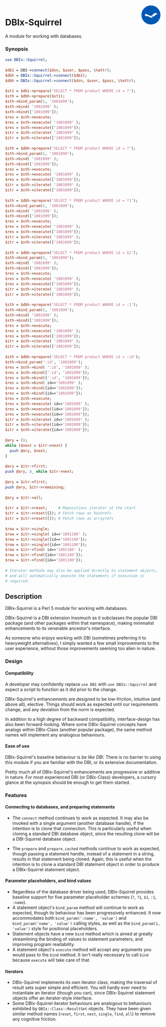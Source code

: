 <img src="./ekorn.png?raw=true" width="64" height="64" align="right">

# DBIx-Squirrel

A module for working with databases.

### Synopsis

``` perl
use DBIx::Squirrel;

$db1 = DBI->connect($dsn, $user, $pass, \%attr);
$dbh = DBIx::Squirrel->connect($db1);
$dbh = DBIx::Squirrel->connect($dsn, $user, $pass, \%attr);

$st1 = $db1->prepare('SELECT * FROM product WHERE id = ?');
$sth = $dbh->prepare($st1);
$sth->bind_param(1, '1001099');
$sth->bind( '1001099' );
$sth->bind(['1001099']);
$res = $sth->execute;
$res = $sth->execute( '1001099' );
$res = $sth->execute(['1001099']);
$itr = $sth->iterate( '1001099' );
$itr = $sth->iterate(['1001099']);

$sth = $dbh->prepare('SELECT * FROM product WHERE id = ?');
$sth->bind_param(1, '1001099');
$sth->bind( '1001099' );
$sth->bind(['1001099']);
$res = $sth->execute;
$res = $sth->execute( '1001099' );
$res = $sth->execute(['1001099']);
$itr = $sth->iterate( '1001099' );
$itr = $sth->iterate(['1001099']);

$sth = $dbh->prepare('SELECT * FROM product WHERE id = ?1');
$sth->bind_param(1, '1001099');
$sth->bind( '1001099' );
$sth->bind(['1001099']);
$res = $sth->execute;
$res = $sth->execute( '1001099' );
$res = $sth->execute(['1001099']);
$itr = $sth->iterate( '1001099' );
$itr = $sth->iterate(['1001099']);

$sth = $dbh->prepare('SELECT * FROM product WHERE id = $1');
$sth->bind_param(1, '1001099');
$sth->bind( '1001099' );
$sth->bind(['1001099']);
$res = $sth->execute;
$res = $sth->execute( '1001099' );
$res = $sth->execute(['1001099']);
$itr = $sth->iterate( '1001099' );
$itr = $sth->iterate(['1001099']);

$sth = $dbh->prepare('SELECT * FROM product WHERE id = :1');
$sth->bind_param(1, '1001099');
$sth->bind( '1001099' );
$sth->bind(['1001099']);
$res = $sth->execute;
$res = $sth->execute( '1001099' );
$res = $sth->execute(['1001099']);
$itr = $sth->iterate( '1001099' );
$itr = $sth->iterate(['1001099']);

$sth = $dbh->prepare('SELECT * FROM product WHERE id = :id');
$sth->bind_param(':id', '1001099');
$res = $sth->bind( ':id', '1001099' );
$res = $sth->bind([':id', '1001099']);
$res = $sth->bind({':id', '1001099'});
$res = $sth->bind( id=>'1001099' );
$res = $sth->bind([id=>'1001099']);
$res = $sth->bind({id=>'1001099'});
$res = $sth->execute;
$res = $sth->execute( id=>'1001099' );
$res = $sth->execute([id=>'1001099']);
$res = $sth->execute({id=>'1001099'});
$itr = $sth->iterate( id=>'1001099' );
$itr = $sth->iterate([id=>'1001099']);
$itr = $sth->iterate({id=>'1001099'});

@ary = ();
while ($next = $itr->next) {
  push @ary, $next;
}

@ary = $itr->first;
push @ary, $_ while $itr->next;

@ary = $itr->first;
push @ary, $itr->remaining;

@ary = $itr->all;

$itr = $itr->reset;     # Repositions iterator at the start
$itr = $itr->reset({}); # Fetch rows as hashrefs
$itr = $itr->reset([]); # Fetch rows as arrayrefs

$row = $itr->single;
$row = $itr->single( id=>'1001100' );
$row = $itr->single([id=>'1001100']);
$row = $itr->single({id=>'1001100'});
$row = $itr->find( id=>'1001100' );
$row = $itr->find([id=>'1001100']);
$row = $itr->find({id=>'1001100'});

# Iterator methods may also be applied directly to statement objects,
# and will automatically execute the statements if execution is
# required.
```

## Description
DBIx-Squirrel is a Perl 5 module for working with databases.

DBIx-Squirrel is a DBI extension insomuch as it subclasses the popular DBI package (and other packages within that namespace), making minimalist enhancements to its venerable ancestor's interface.

As someone who enjoys working with DBI (sometimes preferring it to heavyweight alternatives), I simply wanted a few small improvements to the user experience, without those improvements seeming too alien in nature.

### Design

#### Compatibility
A developer may confidently replace `use DBI` with `use DBIx::Squirrel` and expect a script to function as it did prior to the change. 

DBIx-Squirrel's enhancements are designed to be low-friction, intuitive (and above all), elective. Things should work as expected until our requirements change, and any deviation from the norm is expected.

In addition to a high degree of backward compatibility, interface-design has also been forward-looking. Where some DBIx-Squirrel concepts have analogs within DBIx-Class (another popular package), the same method names will implement any analogous behaviours.

#### Ease of use
DBIx-Squirrel's baseline behaviour is _be like DBI_. There is no barrier to using this module if you are familiar with the DBI, or its extensive documentation.

Pretty much all of DBIx-Squirrel's enhancements are progressive or additive in nature. For most experienced DBI (or DBIx-Class) developers, a cursory glance at the synopsis should be enough to get them started.

### Features

#### Connecting to databases, and preparing statements
- The `connect` method continues to work as expected. It may also be invoked with a single argument (another database handle), if the intention is to clone that connection. This is particularly useful when cloning a standard DBI database object, since the resulting clone will be a DBI-Squirrel database object.

- The `prepare` and `prepare_cached` methods continue to work as expected, though passing a statement handle, instead of a statement in a string, results in that statement being cloned. Again, this is useful when the intention is to clone a standard DBI statement object in order to produce a DBIx-Squirrel statement object.

#### Parameter placeholders, and bind values
- Regardless of the database driver being used, DBIx-Squirrel provides baseline support for five parameter placeholder schemes (`?`, `?1`,  `$1`, `:1`, `:name`).
- A statement object's `bind_param` method will continue to work as expected, though its behaviour has been progressively enhanced. It now accommodates both `bind_param(':name', 'value')` and `bind_param('name', 'value')` calling styles, as well as the `bind_param(1, 'value')` style for positional placeholders.
- Statement objects have a new `bind` method which is aimed at greatly streamlining the binding of values to statement parameters, and improving program readability.
- A statement object's `execute` method will accept any arguments you would pass to the `bind` method. It isn't really necessary to call `bind` because `execute` will take care of that.

#### Iterators
- DBIx-Squirrel implements its own iterator class, making the traversal of result sets super simple and efficient. You will hardly ever need to instantiate an iterator (though you can), since DBIx-Squirrel statement objects offer an iterator-style interface.
- Some DBIx-Squirrel iterator behaviours are analogous to behaviours exhibited by `DBIx::Class::ResultSet` objects. They have been given similar method names (`reset`, `first`, `next`, `single`, `find`, `all`) to remove any cognitive friction.

